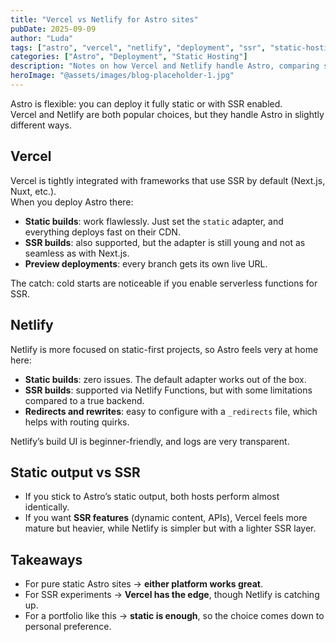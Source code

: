 ```yaml
---
title: "Vercel vs Netlify for Astro sites"
pubDate: 2025-09-09
author: "Luda"
tags: ["astro", "vercel", "netlify", "deployment", "ssr", "static-hosting"]
categories: ["Astro", "Deployment", "Static Hosting"]
description: "Notes on how Vercel and Netlify handle Astro, comparing static output and SSR capabilities."
heroImage: "@assets/images/blog-placeholder-1.jpg"
---
```


Astro is flexible: you can deploy it fully static or with SSR enabled.  
Vercel and Netlify are both popular choices, but they handle Astro in slightly different ways.

## Vercel

Vercel is tightly integrated with frameworks that use SSR by default (Next.js, Nuxt, etc.).  
When you deploy Astro there:

- **Static builds**: work flawlessly. Just set the `static` adapter, and everything deploys fast on their CDN.  
- **SSR builds**: also supported, but the adapter is still young and not as seamless as with Next.js.  
- **Preview deployments**: every branch gets its own live URL.  

The catch: cold starts are noticeable if you enable serverless functions for SSR.

## Netlify

Netlify is more focused on static-first projects, so Astro feels very at home here:

- **Static builds**: zero issues. The default adapter works out of the box.  
- **SSR builds**: supported via Netlify Functions, but with some limitations compared to a true backend.  
- **Redirects and rewrites**: easy to configure with a `_redirects` file, which helps with routing quirks.  

Netlify’s build UI is beginner-friendly, and logs are very transparent.

## Static output vs SSR

- If you stick to Astro’s static output, both hosts perform almost identically.  
- If you want **SSR features** (dynamic content, APIs), Vercel feels more mature but heavier, while Netlify is simpler but with a lighter SSR layer.  

## Takeaways

- For pure static Astro sites → **either platform works great**.  
- For SSR experiments → **Vercel has the edge**, though Netlify is catching up.  
- For a portfolio like this → **static is enough**, so the choice comes down to personal preference.  
